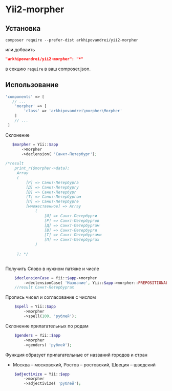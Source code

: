 # Yii2-morpher

Установка
------------
```
composer require --prefer-dist arkhipovandrei/yii2-morpher
```

или добваить 

```json
"arkhipovandrei/yii2-morpher": "*"
```

в секцию  `require` в ваш composer.json.

 ## Использование
 
```php
'components' => [
   // ...
    'morpher' => [
        'class' => 'arkhipovandrei\morpher\Morpher'
    ]
    // ...
 ]
 ```

Склонение
```php
   $morpher = Yii::$app
       ->morpher
       ->declension( 'Санкт-Петербург');
   
/*result 
    print_r($morpher->data);
     Array
     (
         [Р] => Санкт-Петербурга
         [Д] => Санкт-Петербургу
         [В] => Санкт-Петербург
         [Т] => Санкт-Петербургом
         [П] => Санкт-Петербурге
         [множественное] => Array
             (
                 [И] => Санкт-Петербурги
                 [Р] => Санкт-Петербургов
                 [Д] => Санкт-Петербургам
                 [В] => Санкт-Петербурги
                 [Т] => Санкт-Петербургами
                 [П] => Санкт-Петербургах
             )
     
     ); */
     
 ```
 
Получить Слово в нужном патяже и числе 
```php
    $declensionCase = Yii::$app->morpher
        ->declensionCase( 'Название', Yii::$app->morpher::PREPOSITIONAL, true);
    //result Санкт-Петербургах
```
 
Пропись чисел и согласование с числом
```php
    $spell = Yii::$app
        ->morpher
        ->spell(100, 'рублей');
 ```
 
Склонение прилагательных по родам
```php
    $genders = Yii::$app
        ->morpher
        ->genders( 'рублей');
 ```
 
Функция образует прилагательные от названий городов и стран
*  Москва – московский, Ростов – ростовский, Швеция – шведский
```php
    $adjectivize = Yii::$app
        ->morpher
        ->adjectivize( 'рублей');
 ```




